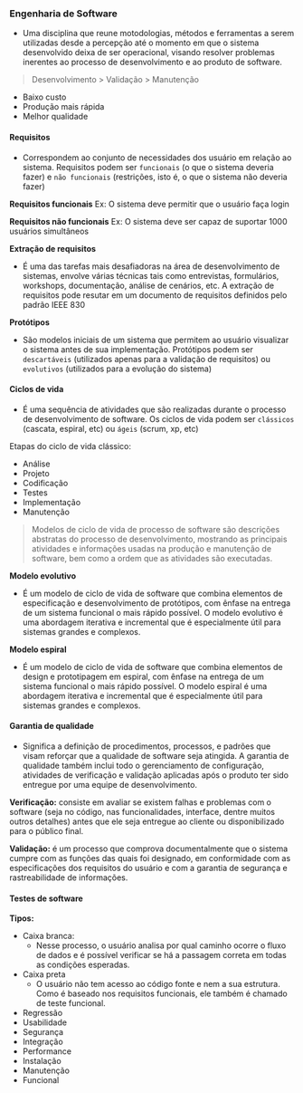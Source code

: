 ### Engenharia de Software

- Uma disciplina que reune motodologias, métodos e ferramentas a serem utilizadas desde a percepção até o momento em que o sistema desenvolvido deixa de ser operacional, visando resolver problemas inerentes ao processo de desenvolvimento e ao produto de software.

> Desenvolvimento > Validação > Manutenção

- Baixo custo 
- Produção mais rápida
- Melhor qualidade

#### Requisitos 
- Correspondem ao conjunto de necessidades dos usuário em relação ao sistema. Requisitos podem ser `funcionais` (o que o sistema deveria fazer) e `não funcionais` (restrições, isto é, o que o sistema não deveria fazer)

**Requisitos funcionais**
Ex: O sistema deve permitir que o usuário faça login

**Requisitos não funcionais**
Ex: O sistema deve ser capaz de suportar 1000 usuários simultâneos

**Extração de requisitos**
- É uma das tarefas mais desafiadoras na área de desenvolvimento de sistemas, envolve várias técnicas tais como entrevistas, formulários, workshops, documentação, análise de cenários, etc. A extração de requisitos pode resutar em um documento de requisitos definidos pelo padrão IEEE 830

**Protótipos**
- São modelos iniciais de um sistema que permitem ao usuário visualizar o sistema antes de sua implementação. Protótipos podem ser `descartáveis` (utilizados apenas para a validação de requisitos) ou `evolutivos` (utilizados para a evolução do sistema)

#### Ciclos de vida 
- É uma sequência de atividades que são realizadas durante o processo de desenvolvimento de software. Os ciclos de vida podem ser `clássicos` (cascata, espiral, etc) ou `ágeis` (scrum, xp, etc)

Etapas do ciclo de vida clássico:
- Análise 
- Projeto
- Codificação
- Testes
- Implementação
- Manutenção

> Modelos de ciclo de vida de processo de software são descrições abstratas do processo de desenvolvimento, mostrando as principais atividades e informações usadas na produção e manutenção de software, bem como a ordem que as atividades são executadas.

**Modelo evolutivo**
- É um modelo de ciclo de vida de software que combina elementos de especificação e desenvolvimento de protótipos, com ênfase na entrega de um sistema funcional o mais rápido possível. O modelo evolutivo é uma abordagem iterativa e incremental que é especialmente útil para sistemas grandes e complexos.

**Modelo espiral**
- É um modelo de ciclo de vida de software que combina elementos de design e prototipagem em espiral, com ênfase na entrega de um sistema funcional o mais rápido possível. O modelo espiral é uma abordagem iterativa e incremental que é especialmente útil para sistemas grandes e complexos.

#### Garantia de qualidade 
- Significa a definição de procedimentos, processos, e padrões que visam reforçar que a qualidade de software seja atingida. A garantia de qualidade também inclui todo o gerenciamento de configuração, atividades de verificação e validação aplicadas após o produto ter sido entregue por uma equipe de desenvolvimento.

**Verificação:** consiste em avaliar se existem falhas e problemas com o software (seja no código, nas funcionalidades, interface, dentre muitos outros detalhes) antes que ele seja entregue ao cliente ou disponibilizado para o público final.

**Validação:** é um processo que comprova documentalmente que o sistema cumpre com as funções das quais foi designado, em conformidade com as especificações dos requisitos do usuário e com a garantia de segurança e rastreabilidade de informações.


#### Testes de software

**Tipos:**

- Caixa branca:
  - Nesse processo, o usuário analisa por qual caminho ocorre o fluxo de dados e é possível verificar se há a passagem correta em todas as condições esperadas.
- Caixa preta
  - O usuário não tem acesso ao código fonte e nem a sua estrutura. Como é baseado nos requisitos funcionais, ele também é chamado de teste funcional.
- Regressão
- Usabilidade
- Segurança
- Integração
- Performance
- Instalação
- Manutenção
- Funcional